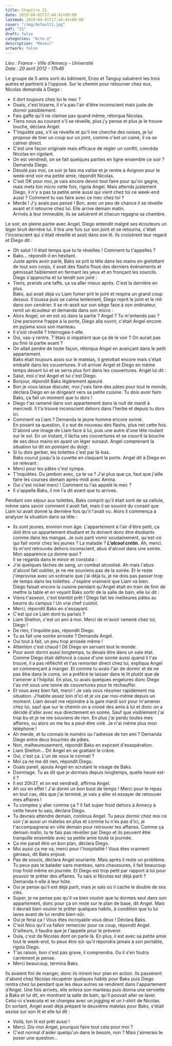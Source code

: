 ```yaml
---
title: Chapitre 21
date: 2019-04-01T17:44:41+09:00
lastmod: 2019-04-01T17:44:41+09:00
cover: "/img/default1.jpg"
pdf: "21"
draft: false
categories: "Acte-2"
description: "Réveil"
artwork: false
---
```

_Lieu : France - Ville d'Annecy - Université    
Date : 20 avril 2012 - 17h46_

Le groupe de 5 amis sorti du bâtiment, Enzo et Tanguy saluèrent les trois autres et partirent à l'opposé. Sur le chemin pour retourner chez eux, Nicolas demanda à Diego :    
- Il dort toujours chez toi le mec ?   
- Ouais, c'est bizarre, il n'a pas l'air d'être inconscient mais juste de dormir paisiblement.   
- Fais gaffe qu'il ne clamse pas quand même, rétorqua Nicolas.   
- Tiens nous au courant s'il se réveille, plus j'y pense et plus je le trouve louche, déclara Angel.    
- T'inquiète pas, s'il se réveille et qu'il me cherche des noises, je lui propose de tirer un coup sur un joint, comme c'est un camé, il va se calmer direct.   
- C'est une façon originale mais efficace de régler un conflit, concéda Nicolas en rigolant.   
- On est vendredi, on se fait quelques parties en ligne ensemble ce soir ? Demanda Diego.   
- Désolé pas moi, ce soir je fais ma valise et je rentre à Avignon pour le week-end voir ma petite amie, répondit Nicolas.   
- C'est OK pour moi, je vais encore devoir tout faire pour qu'on gagne, mais mets ton micro cette fois, rigola Angel. Mais attends justement Diego, il n'y a pas ta petite amie aussi qui vient chez toi ce week-end aussi ? Comment tu vas faire avec ce mec chez toi ?   
- Merde ! J'y avais pas pensé ! Bon, avec un peu de chance il se réveille avant et il retourne chez lui. Elle arrive demain matin.   
Arrivés à leur immeuble, ils se saluèrent et chacun regagna sa chambre.   
   
Le soir, en pleine partie avec Angel, Diego entendit malgré ses écouteurs un léger bruit derrière lui. Il tira une fois sur son joint et se retourna, c'était l'inconscient qui s'était réveillé et assit dans son lit. Ils croisèrent leur regard et Diego dit :   
- Oh salut ! Il était temps que tu te réveilles ! Comment tu t'appelles ?   
- Baks... répondit-il en hésitant.   
Juste après avoir parlé, Baks se prit la tête dans les mains en grelottant de tout son corps, il avait des flashs flous des derniers événements et gémissait faiblement en fermant les yeux et en fronçant les sourcils. Diego s'approcha et lui tendit son joint :    
- Tiens, prends une taffe, ça va aller mieux après. C'est la dernière en plus.   
Baks, qui avait déjà vu Liam fumer prit le joint et respira un grand coup dessus. Il toussa puis se calma lentement, Diego reprit le joint et le mit dans son cendrier. Il se ré-assit sur son siège face à son ordinateur, remit un écouteur et demanda dans son micro :   
- Alors Angel, on en est où dans la partie ? Angel ? Tu m'entends pas ?   
Une personne frappe à la porte, Diego alla ouvrir, c'était Angel encore en pyjama sous son manteau.    
- Il s'est réveillé ? Interrogea-t-elle.   
- Oui, vas-y rentre. T'étais si impatient que ça de le voir ? On aurait pas pu finir la partie avant ?   
- On allait perdre de toute façon, rétorqua Angel en avançant dans le petit appartement.   
Baks était toujours assis sur le matelas, il grelottait encore mais s'était emballé dans les couvertures. Il vit arriver Angel et Diego en même temps devant lui et se serra plus fort dans les couvertures. Angel lui dit :   
- Salut, moi c'est Angel et lui c'est Diego.   
- Bonjour, répondit Baks légèrement apeuré.   
- Bon je vous laisse discuter, moi j'vais faire des pâtes pour tout le monde, déclara Diego en se dirigeant vers sa petite cuisine. Tu dois avoir faim Baks, ça fait un moment que tu dors !   
- Diego t'as ramené dans son appartement dans la nuit de mardi à mercredi. Il t'a trouvé inconscient dehors dans l'herbe et depuis tu dors ici.   
- Comment va Liam ? Demanda le jeune homme encore sonné.   
En posant sa question, il y eut de nouveau des flashs, plus net cette fois. D'abord une image de Liam face à lui, puis une autre d'une tête roulant sur le sol. En un instant, il lâcha ses couvertures et se couvrit la bouche de ses deux mains en ayant un léger sursaut. Angel comprenant la situation lui dit en pointant du doigt :   
- Si tu dois gerber, les toilettes c'est par là-bas.   
Baks courut jusqu'à la cuvette en claquant la porte. Angel dit à Diego en se relevant :   
- Merci pour les pâtes c'est sympa.   
- T'inquiètes. Du jambon avec, ça te va ? J'ai plus que ça, faut que j'aille faire les courses demain après-midi avec Amina.   
- Oui c'est nickel merci ! Comment tu l'as appelé le mec ?   
- Il s'appelle Baks, il me l'a dit avant que tu arrives.   
   
Pendant son séjour aux toilettes, Baks comprit qu'il était sorti de sa cellule, même sans savoir comment il avait fait, mais il se souvint du conseil que Liam lui avait donné la dernière fois qu'il l'avait vu. Alors il commença à analyser la situation dans sa tête :   
- Ils sont jeunes, environ mon âge. L'appartement à l'air d'être petit, ça doit être un appartement étudiant et ils doivent donc être étudiants comme dans les mangas. Je suis parti vomir soudainement, qu'est-ce qui fait vomir chez les jeunes ? La maladie ? ***L'alcool crétin.*** Ah, merci. Ils m'ont retrouvés dehors inconscient, abus d'alcool dans une soirée. Mon apparence ça donne quoi ?   
Il se regarda dans le miroir et constata :   
- J'ai quelques tâches de sang, un combat alcoolisé. Ah mais l'abus d'alcool fait oublier, je ne me souviens pas de la soirée. Et le reste j'improvise avec un scénario que j'ai déjà lu, je ne dois pas passer trop de temps dans les toilettes. J'espère vraiment que Liam va bien.   
Diego faisait encore la cuisine pendant qu'Angel était en train de finir de mettre la table et en voyant Baks sortir de la salle de bain, elle lui dit :   
- Viens t'asseoir, c'est bientôt prêt ! Diego fait les meilleures pâtes au beurre du campus ! Un vrai chef cuistot.   
- Merci, répondit Baks en s'essayant.   
- C'est qui ce Liam dont tu parlais ?   
- Liam Shelton, c'est un ami à moi. Merci de m'avoir ramené chez toi, Diego !    
- De rien, t'inquiète pas, répondit Diego.   
- Tu as fait une soirée arrosée ? Demanda Angel.   
- Oui tout à fait, un peu trop arrosée même !   
- Attention c'est chaud ! Dit Diego en servant tout le monde.   
- Pour avoir dormi aussi longtemps, tu devais être dans un sale état. Comme Diego était défoncé à cause d'une soirée aussi quand il t'as trouvé, il a pas réfléchit et t'as remonter direct chez lui, expliqua Angel en commençant à manger. Et comme tu avais l'air de dormir et de ne pas être dans le coma, on a préféré te laisser dans le lit plutôt que de t'amener à l'hôpital. En plus, tu avais quelques engelures donc Diego t'as mit sous une tonne de couvertures pour te réchauffer.   
- Et vous avez bien fait, merci ! Je vais vous résumer rapidement ma situation. J'habite assez loin d'ici et je vis par moi-même depuis un moment. Liam devait me rejoindre à la gare mardi soir pour m'amener chez lui, sauf que sur le chemin on a croisé des amis à lui et donc on a décidé d'aller avec eux directement en soirée. Sauf que visiblement j'ai trop bu et je ne me souviens de rien. En plus j'ai perdu toutes mes affaires, ou alors on me les a peut-être volé. Je n'ai même plus mon téléphone !   
- Ah merde, et tu connais le numéro ou l'adresse de ton ami ? Demanda Diego entre deux bouchés de pâtes.   
- Non, malheureusement, répondit Baks en expirant d'exaspération.   
- Liam Shelton... Dit Angel en se grattant le crâne.   
- Oui, c'est ça. L'un de vous le connait ?    
- Moi ça ne me dit rien, répondit Diego.   
- Ouais pareil, ajouta Angel en scrutant le visage de Baks.   
- Dommage. Tu as dit que je dormais depuis longtemps, quelle heure est-il ?   
- Il est 20h37, et on est vendredi, affirma Angel.   
- Ah oui en effet ! J'ai dormi un bon bout de temps ! Merci pour le repas en tout cas, dès que j'ai terminé, je vais y aller et essayer de retrouver mes affaires !   
- Tu comptes y aller comme ça ? Il fait super froid dehors à Annecy à cette heure tu sais, déclara Diego.   
- Tu devrais attendre demain, continua Angel. Tu peux dormir chez moi ce soir j'ai aussi un matelas en plus et comme tu n'es pas d'ici, je t'accompagnerai en ville demain pour retrouver tes affaires. Comme ça demain matin, tu te fais pas réveiller par Diego et ils peuvent être tranquille ensemble avec sa petite amie toute la journée.    
- Ça me parait être un bon plan, déclara Diego.   
- Moi aussi ça me va, merci pour l'hospitalité ! Vous êtes vraiment géniaux, dit Baks enjoué.   
- Pas de soucis, déclara Angel souriante. Mais après il reste un problème. Tu peux pas te balader sans manteau, sans chaussures, il fait beaucoup trop froid même en journée. Et Diego est trop petit par rapport à toi pour pouvoir te prêter des affaires. Tu sais si Nicolas est déjà parti ? Demanda-t-elle à leur hôte.   
- Oui je pense qu'il est déjà parti, mais je sais où il cache le double de ses clés.    
- Super, je ne pense pas qu'il va bien vouloir que tu dormes seul dans son appartement, donc pour ça on reste sur le plan de base, dit Angel. Mais il devrait bien vouloir te prêter quelques habits, à condition que tu lui laves avant de lui rendre bien-sûr.   
- Oui je ferai ça ! Vous êtes incroyable vous deux ! Déclara Baks.   
- C'est Nico qu'il va falloir remercier pour ce coup, répondit Angel. D'ailleurs, il faudra que je l'appelle pour le prévenir.   
- Oula, c'est de Nicolas dont on parle là. En plus, il est avec sa petite amie tout le week-end, tu peux être sûr qu'il répondra jamais à son portable, rigola Diego.   
- T'as raison, bon c'est pas grave, il comprendra. Ou il s'en foutra carrément je pense.   
- Merci beaucoup, termina Baks.   
   
Ils avaient fini de manger, donc ils mirent leur plan en action. Ils passèrent d'abord chez Nicolas récupérer quelques habits pour Baks puis Diego rentra chez lui pendant que les deux autres se rendirent dans l'appartement d'Angel. Une fois arrivés, elle enleva son manteau puis donna une serviette à Baks et lui dit, en montrant la salle de bain, qu'il pouvait aller se laver. Celui-ci s'exécuta et se changea avec un jogging et un t-shirt de Nicolas. En sortant, Angel avait déjà préparé le deuxième matelas pour Baks, s'était assise sur son lit et elle lui dit :   
- Voilà, ton lit est prêt aussi !    
- Merci. Dis-moi Angel, pourquoi faire tout cela pour moi ?   
- C'est normal d'aider quelqu'un dans le besoin, non ? Mais j'aimerais te poser une question...
